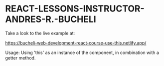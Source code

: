 # REACT-LESSONS-INSTRUCTOR-ANDRES-R.-BUCHELI

Take a look to the live example at:

https://bucheli-web-development-react-course-use-this.netlify.app/

Usage: Using 'this' as an instance of the component, in combination with a getter method.
